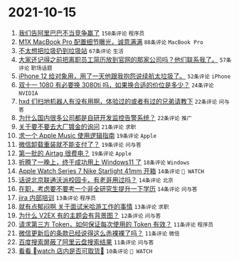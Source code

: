 # 2021-10-15

1. [我们告阿里巴巴不当竞争赢了](https://www.v2ex.com/t/807933) `158条评论` `程序员`
1. [M1X MacBook Pro 配置细节曝光，诚意满满](https://www.v2ex.com/t/807940) `88条评论` `MacBook Pro`
1. [不太想把垃圾扔到垃圾站](https://www.v2ex.com/t/807922) `67条评论` `生活`
1. [大家还记得之前把离职员工简历放到官网的那家公司吗？他们联系我了。](https://www.v2ex.com/t/807968) `57条评论` `职场话题`
1. [iPhone 12 给对象用，用了一天他跟我抱怨说续航太垃圾了。](https://www.v2ex.com/t/807964) `52条评论` `iPhone`
1. [双十一 1080 有必要换 3080ti 吗，如果换合适的价位是多少？](https://www.v2ex.com/t/808007) `24条评论` `NVIDIA`
1. [hxd 们扫地机器人有没有用啊，体验过的或者有过的兄弟请教下](https://www.v2ex.com/t/808001) `22条评论` `问与答`
1. [为什么国内很多公司都是自研开发监控告警系统？](https://www.v2ex.com/t/807924) `22条评论` `推广`
1. [关于要不要去大厂镀金的询问](https://www.v2ex.com/t/807986) `21条评论` `求职`
1. [求一个 Apple Music 使用逻辑指南](https://www.v2ex.com/t/808026) `19条评论` `Apple`
1. [微信卸载重装就不能支付了？](https://www.v2ex.com/t/807960) `19条评论` `问与答`
1. [第一批的 Airtag 很费电？](https://www.v2ex.com/t/807947) `19条评论` `Apple`
1. [折腾了一晚上，终于成功用上 Windows11 了](https://www.v2ex.com/t/807942) `18条评论` `Windows`
1. [Apple Watch Series 7 Nike Starlight 41mm 开箱](https://www.v2ex.com/t/808003) `14条评论` ` WATCH`
1. [话说北京联通沃派校园卡，有老哥用过吗？](https://www.v2ex.com/t/807934) `14条评论` `北京`
1. [在职，考虑要不要考一个非全研究生提升一下学历](https://www.v2ex.com/t/807921) `14条评论` `问与答`
1. [jira 内部培训](https://www.v2ex.com/t/807977) `13条评论` `程序员`
1. [就有点郁闷啊 关于面试米哈游工作的事情](https://www.v2ex.com/t/807962) `13条评论` `求职`
1. [为什么 V2EX 有的主题会有背景图？](https://www.v2ex.com/t/808018) `12条评论` `问与答`
1. [请求第三方 Token，如何保证每次使用的 Token 有效？](https://www.v2ex.com/t/808047) `11条评论` `程序员`
1. [微信更新后的条款已经说得这么赤裸裸了吗？](https://www.v2ex.com/t/807971) `11条评论` `微信`
1. [百度搜索屏蔽了阿里云盘搜索结果](https://www.v2ex.com/t/807955) `11条评论` `问与答`
1. [看看 watch 店内是否可取货👀](https://www.v2ex.com/t/807992) `10条评论` ` WATCH`
